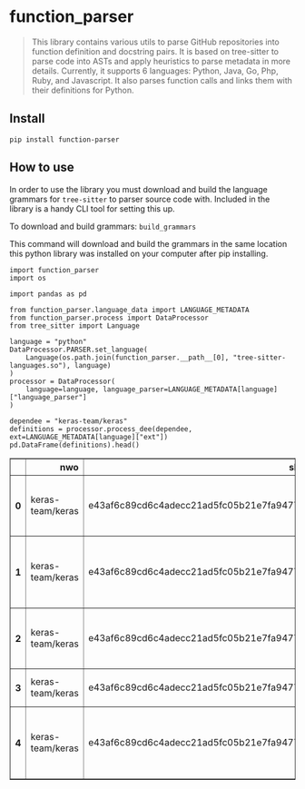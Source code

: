 # function_parser
> This library contains various utils to parse GitHub repositories into function definition and docstring pairs. It is based on tree-sitter to parse code into ASTs and apply heuristics to parse metadata in more details. Currently, it supports 6 languages: Python, Java, Go, Php, Ruby, and Javascript. It also parses function calls and links them with their definitions for Python.


## Install

`pip install function-parser`

## How to use

In order to use the library you must download and build the language grammars for `tree-sitter` to parser source code with. Included in the library is a handy CLI tool for setting this up.

To download and build grammars: `build_grammars`

This command will download and build the grammars in the same location this python library was installed on your computer after pip installing.

```
import function_parser
import os

import pandas as pd

from function_parser.language_data import LANGUAGE_METADATA
from function_parser.process import DataProcessor
from tree_sitter import Language

language = "python"
DataProcessor.PARSER.set_language(
    Language(os.path.join(function_parser.__path__[0], "tree-sitter-languages.so"), language)
)
processor = DataProcessor(
    language=language, language_parser=LANGUAGE_METADATA[language]["language_parser"]
)

dependee = "keras-team/keras"
definitions = processor.process_dee(dependee, ext=LANGUAGE_METADATA[language]["ext"])
pd.DataFrame(definitions).head()
```




<div>
<style scoped>
    .dataframe tbody tr th:only-of-type {
        vertical-align: middle;
    }

    .dataframe tbody tr th {
        vertical-align: top;
    }

    .dataframe thead th {
        text-align: right;
    }
</style>
<table border="1" class="dataframe">
  <thead>
    <tr style="text-align: right;">
      <th></th>
      <th>nwo</th>
      <th>sha</th>
      <th>path</th>
      <th>language</th>
      <th>identifier</th>
      <th>parameters</th>
      <th>argument_list</th>
      <th>return_statement</th>
      <th>docstring</th>
      <th>docstring_summary</th>
      <th>docstring_tokens</th>
      <th>function</th>
      <th>function_tokens</th>
      <th>url</th>
    </tr>
  </thead>
  <tbody>
    <tr>
      <th>0</th>
      <td>keras-team/keras</td>
      <td>e43af6c89cd6c4adecc21ad5fc05b21e7fa9477b</td>
      <td>keras/backend.py</td>
      <td>python</td>
      <td>backend</td>
      <td>()</td>
      <td></td>
      <td>return 'tensorflow'</td>
      <td>Publicly accessible method for determining the...</td>
      <td>Publicly accessible method for determining the...</td>
      <td>[Publicly, accessible, method, for, determinin...</td>
      <td>def backend():\n  """Publicly accessible metho...</td>
      <td>[def, backend, (, ), :, return, 'tensorflow']</td>
      <td>https://github.com/keras-team/keras/blob/e43af...</td>
    </tr>
    <tr>
      <th>1</th>
      <td>keras-team/keras</td>
      <td>e43af6c89cd6c4adecc21ad5fc05b21e7fa9477b</td>
      <td>keras/backend.py</td>
      <td>python</td>
      <td>cast_to_floatx</td>
      <td>(x)</td>
      <td></td>
      <td>return np.asarray(x, dtype=floatx())</td>
      <td>Cast a Numpy array to the default Keras float ...</td>
      <td>Cast a Numpy array to the default Keras float ...</td>
      <td>[Cast, a, Numpy, array, to, the, default, Kera...</td>
      <td>def cast_to_floatx(x):\n  """Cast a Numpy arra...</td>
      <td>[def, cast_to_floatx, (, x, ), :, if, isinstan...</td>
      <td>https://github.com/keras-team/keras/blob/e43af...</td>
    </tr>
    <tr>
      <th>2</th>
      <td>keras-team/keras</td>
      <td>e43af6c89cd6c4adecc21ad5fc05b21e7fa9477b</td>
      <td>keras/backend.py</td>
      <td>python</td>
      <td>get_uid</td>
      <td>(prefix='')</td>
      <td></td>
      <td>return layer_name_uids[prefix]</td>
      <td>Associates a string prefix with an integer cou...</td>
      <td>Associates a string prefix with an integer cou...</td>
      <td>[Associates, a, string, prefix, with, an, inte...</td>
      <td>def get_uid(prefix=''):\n  """Associates a str...</td>
      <td>[def, get_uid, (, prefix, =, '', ), :, graph, ...</td>
      <td>https://github.com/keras-team/keras/blob/e43af...</td>
    </tr>
    <tr>
      <th>3</th>
      <td>keras-team/keras</td>
      <td>e43af6c89cd6c4adecc21ad5fc05b21e7fa9477b</td>
      <td>keras/backend.py</td>
      <td>python</td>
      <td>reset_uids</td>
      <td>()</td>
      <td></td>
      <td></td>
      <td>Resets graph identifiers.</td>
      <td>Resets graph identifiers.</td>
      <td>[Resets, graph, identifiers, .]</td>
      <td>def reset_uids():\n  """Resets graph identifie...</td>
      <td>[def, reset_uids, (, ), :, PER_GRAPH_OBJECT_NA...</td>
      <td>https://github.com/keras-team/keras/blob/e43af...</td>
    </tr>
    <tr>
      <th>4</th>
      <td>keras-team/keras</td>
      <td>e43af6c89cd6c4adecc21ad5fc05b21e7fa9477b</td>
      <td>keras/backend.py</td>
      <td>python</td>
      <td>clear_session</td>
      <td>()</td>
      <td></td>
      <td></td>
      <td>Resets all state generated by Keras.\n\n  Kera...</td>
      <td>Resets all state generated by Keras.</td>
      <td>[Resets, all, state, generated, by, Keras, .]</td>
      <td>def clear_session():\n  """Resets all state ge...</td>
      <td>[def, clear_session, (, ), :, global, _SESSION...</td>
      <td>https://github.com/keras-team/keras/blob/e43af...</td>
    </tr>
  </tbody>
</table>
</div>



